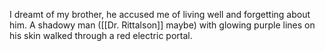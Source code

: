 I dreamt of my brother, he accused me of living well and forgetting about him.  A shadowy man ([[Dr. Rittalson]] maybe) with glowing purple lines on his skin walked through a red electric portal.